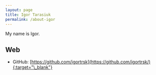 ```yaml
---
layout: page
title: Igor Tarasiuk
permalink: /about-igor
---
```


My name is Igor.

## Web

- GitHub: [https://github.com/igortrsk](https://github.com/igortrsk/){:target="\_blank"}
